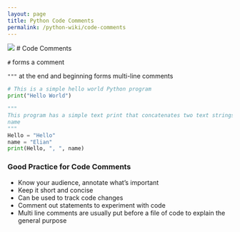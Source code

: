 ```yaml
---
layout: page
title: Python Code Comments
permalink: /python-wiki/code-comments
---
```

<img class="icon" src="https://www.notion.so/icons/hashtag_gray.svg"/>
# Code Comments

`#` forms a comment

`"""` at the end and beginning forms multi-line comments

```python
# This is a simple hello world Python program
print("Hello World")

""" 
This program has a simple text print that concatenates two text strings Hello and 
name
"""
Hello = "Hello"
name = "Elian"
print(Hello, ", ", name)
```

### Good Practice for Code Comments

- Know your audience, annotate what’s important
- Keep it short and concise
- Can be used to track code changes
- Comment out statements to experiment with code
- Multi line comments are usually put before a file of code to explain the general purpose